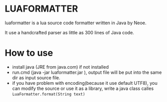 LUAFORMATTER
=====================
luaformatter is a lua source code formatter written in Java by Neoe.

It use a handcrafted parser as little as 300 lines of Java code.

# How to use
* install java (JRE from java.com) if not installed
* run.cmd (java -jar luaformatter.jar <input-filename>), output file will be put into the same dir as input source file.
* if you have problem with encoding(because it use default UTF8), you can modify the source or use it as a library, write a java class calles `LuaFormatter.format(String text)`

